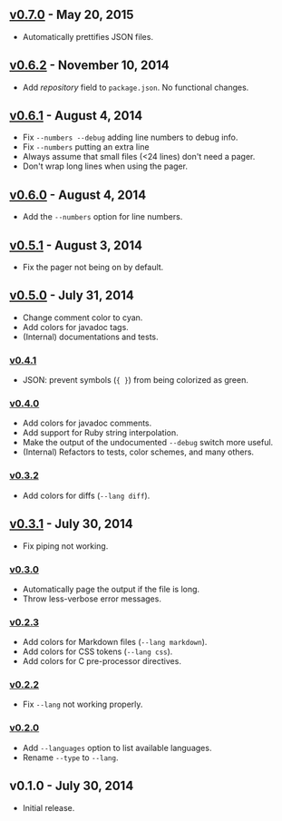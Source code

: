 ## [v0.7.0] - May 20, 2015

 * Automatically prettifies JSON files.

## [v0.6.2] - November 10, 2014

 * Add *repository* field to `package.json`. No functional changes.

## [v0.6.1] - August 4, 2014

 * Fix `--numbers --debug` adding line numbers to debug info.
 * Fix `--numbers` putting an extra line
 * Always assume that small files (<24 lines) don't need a pager.
 * Don't wrap long lines when using the pager.

## [v0.6.0] - August 4, 2014

 * Add the `--numbers` option for line numbers.

## [v0.5.1] - August 3, 2014

 * Fix the pager not being on by default.

## [v0.5.0] - July 31, 2014

 * Change comment color to cyan.
 * Add colors for javadoc tags.
 * (Internal) documentations and tests.

### [v0.4.1]

 * JSON: prevent symbols (`{ }`) from being colorized as green.

### [v0.4.0]

 * Add colors for javadoc comments.
 * Add support for Ruby string interpolation.
 * Make the output of the undocumented `--debug` switch more useful.
 * (Internal) Refactors to tests, color schemes, and many others.

### [v0.3.2]

 * Add colors for diffs (`--lang diff`).

## [v0.3.1] - July 30, 2014

 * Fix piping not working.

### [v0.3.0]

 * Automatically page the output if the file is long.
 * Throw less-verbose error messages.

### [v0.2.3]

 * Add colors for Markdown files (`--lang markdown`).
 * Add colors for CSS tokens (`--lang css`).
 * Add colors for C pre-processor directives.

### [v0.2.2]

 * Fix `--lang` not working properly.

### [v0.2.0]

 * Add `--languages` option to list available languages.
 * Rename `--type` to `--lang`.

## v0.1.0 - July 30, 2014

 * Initial release.

[v0.7.0]: https://github.com/git@github.com:rstacruz/hicat/compare/v0.6.2...v0.7.0
[v0.6.2]: https://github.com/git@github.com:rstacruz/hicat/compare/v0.6.1...v0.6.2
[v0.6.1]: https://github.com/git@github.com:rstacruz/hicat/compare/v0.6.0...v0.6.1
[v0.6.0]: https://github.com/git@github.com:rstacruz/hicat/compare/v0.5.1...v0.6.0
[v0.5.1]: https://github.com/git@github.com:rstacruz/hicat/compare/v0.5.0...v0.5.1
[v0.5.0]: https://github.com/git@github.com:rstacruz/hicat/compare/v0.4.1...v0.5.0
[v0.4.1]: https://github.com/git@github.com:rstacruz/hicat/compare/v0.4.0...v0.4.1
[v0.4.0]: https://github.com/git@github.com:rstacruz/hicat/compare/v0.3.2...v0.4.0
[v0.3.2]: https://github.com/git@github.com:rstacruz/hicat/compare/v0.3.1...v0.3.2
[v0.3.1]: https://github.com/git@github.com:rstacruz/hicat/compare/v0.3.0...v0.3.1
[v0.3.0]: https://github.com/git@github.com:rstacruz/hicat/compare/v0.2.3...v0.3.0
[v0.2.3]: https://github.com/git@github.com:rstacruz/hicat/compare/v0.2.2...v0.2.3
[v0.2.2]: https://github.com/git@github.com:rstacruz/hicat/compare/v0.3.0...v0.2.2
[v0.2.0]: https://github.com/git@github.com:rstacruz/hicat/compare/v0.1.0...v0.2.0
